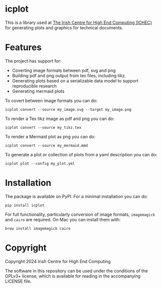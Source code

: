 # icplot

This is a library used at [The Irish Centre for High End Computing (ICHEC)](https://www.ichec.ie) for generating plots and graphics for technical documents.

# Features #

The project has support for:

* Coverting image formats between pdf, svg and png
* Building pdf and png output from tex files, including tikz.
* Generating plots based on a serializable data model to support reproducible research
* Generating mermaid plots

To covert between image formats you can do:

``` shell
icplot convert --source my_image.svg --target my_image.png
```

To render a Tex tikz image as pdf and png you can do:

``` shell
icplot convert --source my_tikz.tex
```

To render a Mermaid plot as png you can do:

``` shell
icplot convert --source my_mermaid.mmd
```

To generate a plot or collection of plots from a yaml description you can do:

``` shell
icplot plot --config my_plot.yml
```

# Installation #

The package is available on PyPI. For a minimal installation you can do:

``` shell
pip install icplot
```

For full functionality, particularly conversion of image formats, `imagemagick` and `cairo` are required. On Mac you can install them with:

``` shell
brew install imagemagick cairo
```

# Copyright #

Copyright 2024 Irish Centre for High End Computing

The software in this repository can be used under the conditions of the GPLv3+ license, which is available for reading in the accompanying LICENSE file.

